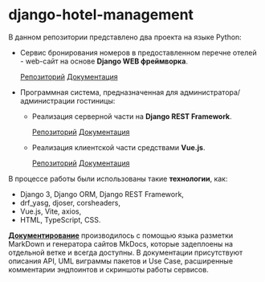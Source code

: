 # django-hotel-management
В данном репозитории представлено два проекта на языке Python:

- Сервис бронирования номеров в предоставленном перечне отелей - web-сайт на основе **Django WEB фреймворка**.
  
  [Репозиторий](https://github.com/EvaSamoilenko/django-hotel-management/tree/main/django%20hotel/hotel_web_project)
  [Документация](https://evasamoilenko.github.io/django-hotel-management/django_hotel/hotel/)
  

- Программная система, предназначенная для администратора/администрации гостиницы:
    - Реализация серверной части на **Django REST Framework**. 

      [Репозиторий](https://github.com/EvaSamoilenko/django-hotel-management/tree/main/drf%20hotel/hotel_project)
      [Документация](https://evasamoilenko.github.io/django-hotel-management/drf_hotel/hotel/)

    - Реализация клиентской части средствами **Vue.js**. 

      [Репозиторий](https://github.com/EvaSamoilenko/django-hotel-management/tree/main/vue%20hotel)
      [Документация](https://evasamoilenko.github.io/django-hotel-management/vue_hotel/hotel/)

В процессе работы были использованы такие **технологии**, как:

- Django 3, Django ORM, Django REST Framework,
- drf_yasg, djoser, corsheaders,
- Vue.js, Vite, axios,
- HTML, TypeScript, CSS.

**[Документирование](https://evasamoilenko.github.io/django-hotel-management/)** производилось с помощью языка разметки MarkDown и генератора сайтов MkDocs, которые задеплоены на отдельной ветке и всегда доступны. В документации присутствуют описания API, UML виграммы пакетов и Use Case, расширенные комментарии эндпоинтов и скриншоты работы сервисов.
